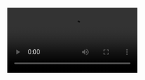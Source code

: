 ![hi](https://github.com/miqumi/legendary-broccoli/raw/refs/heads/main/sake/video/sake%20ni%20yotteiru.mp4)
